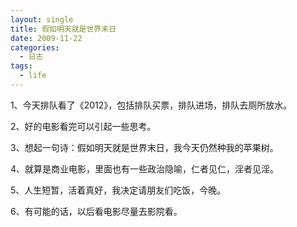 ```yaml
---
layout: single
title: 假如明天就是世界末日
date: 2009-11-22
categories:
  - 日志
tags:
  - life
---
```


1、今天排队看了《2012》，包括排队买票，排队进场，排队去厕所放水。

2、好的电影看完可以引起一些思考。

3、想起一句诗：假如明天就是世界末日，我今天仍然种我的苹果树。

4、就算是商业电影，里面也有一些政治隐喻，仁者见仁，淫者见淫。

5、人生短暂，活着真好，我决定请朋友们吃饭，今晚。

6、有可能的话，以后看电影尽量去影院看。
